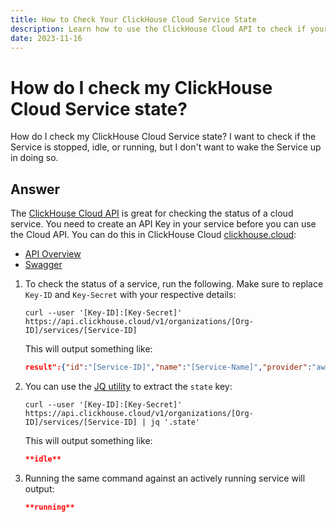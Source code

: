 ```yaml
---
title: How to Check Your ClickHouse Cloud Service State
description: Learn how to use the ClickHouse Cloud API to check if your service is stopped, idle, or running without waking it up.
date: 2023-11-16
---
```


# How do I check my ClickHouse Cloud Service state?

How do I check my ClickHouse Cloud Service state? I want to check if the Service is stopped, idle, or running, but I don't want to wake the Service up in doing so.

<!-- truncate -->

## Answer

The [ClickHouse Cloud API](/docs/en/cloud/manage/api/api-overview) is great for checking the status of a cloud service. You need to create an API Key in your service before you can use the Cloud API. You can do this in ClickHouse Cloud [clickhouse.cloud](https://clickhouse.cloud):

- [API Overview](/docs/en/cloud/manage/api/api-overview)
- [Swagger](https://clickhouse.com/docs/en/cloud/manage/api/swagger)

1. To check the status of a service, run the following. Make sure to replace `Key-ID` and `Key-Secret` with your respective details:

   ```shell
   curl --user '[Key-ID]:[Key-Secret]' https://api.clickhouse.cloud/v1/organizations/[Org-ID]/services/[Service-ID]
   ```

   This will output something like:

   ```json
   result":{"id":"[Service-ID]","name":"[Service-Name]","provider":"aws","region":"us-east-1","state":"**idle**","endpoints":[{"protocol":"nativesecure","host":"[Connect-URL]","port":9440},{"protocol":"https","host":"[Connect-URL]","port":8443}],"tier":"development","idleScaling":true,"idleTimeoutMinutes":15,"ipAccessList":[{"source":"[my-IP]","description":"[my-IP-name]"}],"createdAt":"2023-04-13T23:47:47Z"},"status":200}
   ```

1. You can use the [JQ utility](https://jqlang.github.io/jq/) to extract the `state` key:

   ```shell
   curl --user '[Key-ID]:[Key-Secret]' https://api.clickhouse.cloud/v1/organizations/[Org-ID]/services/[Service-ID] | jq '.state'
   ```

   This will output something like:

   ```json
   **idle**
   ```

1. Running the same command against an actively running service will output:

   ```json
   **running**
   ```
